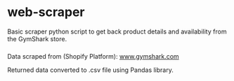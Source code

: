 # web-scraper

Basic scraper python script to get back product details and availability from the GymShark store.

###
Data scraped from (Shopify Platform): www.gymshark.com

Returned data converted to .csv file using Pandas library.
